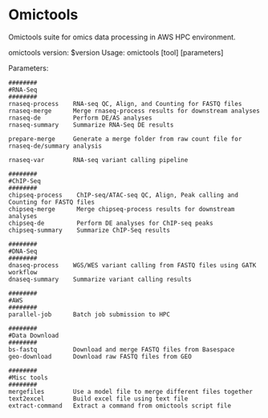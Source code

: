 # Omictools

Omictools suite for omics data processing in AWS HPC environment.

omictools
version: $version
Usage: omictools [tool] [parameters]


Parameters:

    ########
    #RNA-Seq
    ########
    rnaseq-process    RNA-seq QC, Align, and Counting for FASTQ files
    rnaseq-merge      Merge rnaseq-process results for downstream analyses
    rnaseq-de         Perform DE/AS analyses
    rnaseq-summary    Summarize RNA-Seq DE results

    prepare-merge     Generate a merge folder from raw count file for rnaseq-de/summary analysis

    rnaseq-var        RNA-seq variant calling pipeline

    ########
    #ChIP-Seq
    ########
    chipseq-process    ChIP-seq/ATAC-seq QC, Align, Peak calling and Counting for FASTQ files
    chipseq-merge      Merge chipseq-process results for downstream analyses
    chipseq-de         Perform DE analyses for ChIP-seq peaks
    chipseq-summary    Summarize ChIP-Seq results

    ########
    #DNA-Seq
    ########
    dnaseq-process    WGS/WES variant calling from FASTQ files using GATK workflow
    dnaseq-summary    Summarize variant calling results
    
    ########
    #AWS
    ########
    parallel-job      Batch job submission to HPC

    ########
    #Data Download
    ########
    bs-fastq          Download and merge FASTQ files from Basespace	
    geo-download      Download raw FASTQ files from GEO

    ########
    #Misc tools
    ########
    mergefiles        Use a model file to merge different files together
    text2excel        Build excel file using text file
    extract-command   Extract a command from omictools script file

